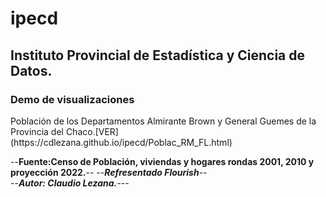 <h1> ipecd</h1>

<h2>Instituto Provincial de Estadística y Ciencia de Datos.</h2>

<h3>Demo de visualizaciones</h3>

<p> Población de los Departamentos Almirante Brown y General Guemes de la Provincia del Chaco.[VER](https://cdlezana.github.io/ipecd/Poblac_RM_FL.html)</p>  
  
--**Fuente:Censo de Población, viviendas y hogares rondas 2001, 2010 y proyección 2022.**-- 
--***Refresentado Flourish***--  
--***Autor: Claudio Lezana.***---
